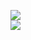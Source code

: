 [![](https://img.shields.io/badge/Made%20With-Github%20Spray-lightgrey.svg?style=for-the-badge&logo=github)](https://github.com/Annihil/github-spray#11460)  
[![](https://i.imgur.com/2DrTn0Z.gif)](https://github.com/Annihil/github-spray)